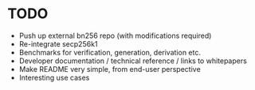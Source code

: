 # TODO

* Push up external bn256 repo (with modifications required)
* Re-integrate secp256k1
* Benchmarks for verification, generation, derivation etc.
* Developer documentation / technical reference / links to whitepapers
* Make README very simple, from end-user perspective
* Interesting use cases
